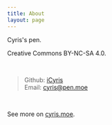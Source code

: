 ```yaml
---
title: About
layout: page
---
```


Cyris's pen.

Creative Commons BY-NC-SA 4.0.  

<br/>

> Github: [iCyris](https://github.com/iCyris)  
> Email: cyris@pen.moe

<br/>

See more on [cyris.moe](https://cyris.moe).

